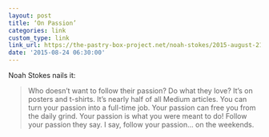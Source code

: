 ```yaml
---
layout: post
title: ‘On Passion’
categories: link
custom_type: link
link_url: https://the-pastry-box-project.net/noah-stokes/2015-august-21
date: '2015-08-24 06:30:00'
---
```

Noah Stokes nails it:

> Who doesn’t want to follow their passion? Do what they love? It’s on posters and t-shirts. It’s nearly half of all Medium articles. You can turn your passion into a full-time job. Your passion can free you from the daily grind. Your passion is what you were meant to do! Follow your passion they say. I say, follow your passion... on the weekends.
